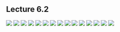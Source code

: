 ## Lecture 6.2

![](https://github.com/csn3rd/Ethics19Spring2020/blob/master/6.2.01%20Inherent%20Teleology%20of%20Nature.png)
![](https://github.com/csn3rd/Ethics19Spring2020/blob/master/6.2.02%20Eudemonia.png)
![](https://github.com/csn3rd/Ethics19Spring2020/blob/master/6.2.03%203%20Key%20Questions%20for%20Aristotle.png)
![](https://github.com/csn3rd/Ethics19Spring2020/blob/master/6.2.04%20How%20do%20we%20achieve%20Eudemonia.png)
![](https://github.com/csn3rd/Ethics19Spring2020/blob/master/6.2.05%20The%20Nature%20of%20the%20Human.png)
![](https://github.com/csn3rd/Ethics19Spring2020/blob/master/6.2.06%20Development%20of%20Character.png)
![](https://github.com/csn3rd/Ethics19Spring2020/blob/master/6.2.07%20Character%20Types%201.png)
![](https://github.com/csn3rd/Ethics19Spring2020/blob/master/6.2.08%20Character%20Types%202.png)
![](https://github.com/csn3rd/Ethics19Spring2020/blob/master/6.2.09%20Acting%20From%20Virtue%201.png)
![](https://github.com/csn3rd/Ethics19Spring2020/blob/master/6.2.10%20The%20Doctrine%20of%20the%20Mean%201.png)
![](https://github.com/csn3rd/Ethics19Spring2020/blob/master/6.2.11%20The%20Doctrine%20of%20the%20Mean%202.png)
![](https://github.com/csn3rd/Ethics19Spring2020/blob/master/6.2.12%20Examples%20of%20Deficiency%2C%20Mean%2C%20and%20Excess.png)
![](https://github.com/csn3rd/Ethics19Spring2020/blob/master/6.2.13%20Acting%20from%20Virtue%202.png)
![](https://github.com/csn3rd/Ethics19Spring2020/blob/master/6.2.14%20Ethics%20Graph.png)
![](https://github.com/csn3rd/Ethics19Spring2020/blob/master/6.2.15%20Driving%20Metaphor.png)
